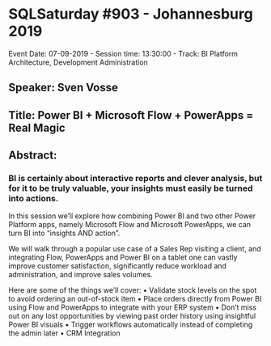 # SQLSaturday #903 - Johannesburg 2019
Event Date: 07-09-2019 - Session time: 13:30:00 - Track: BI Platform Architecture, Development  Administration
## Speaker: Sven Vosse
## Title: Power BI + Microsoft Flow + PowerApps = Real Magic
## Abstract:
### BI is certainly about interactive reports and clever analysis, but for it to be truly valuable, your insights must easily be turned into actions. 

In this session we’ll explore how combining Power BI and two other Power Platform apps, namely Microsoft Flow and Microsoft PowerApps, we can turn BI into “insights AND action”.

We will walk through a popular use case of a Sales Rep visiting a client, and integrating Flow, PowerApps and Power BI on a tablet one can vastly improve customer satisfaction, significantly reduce workload and administration, and improve sales volumes.

Here are some of the things we’ll cover:
•	Validate stock levels on the spot to avoid ordering an out-of-stock item
•	Place orders directly from Power BI using Flow and PowerApps to integrate with your ERP system
•	Don’t miss out on any lost opportunities by viewing past order history using insightful Power BI visuals
•	Trigger workflows automatically instead of completing the admin later
•	CRM Integration
